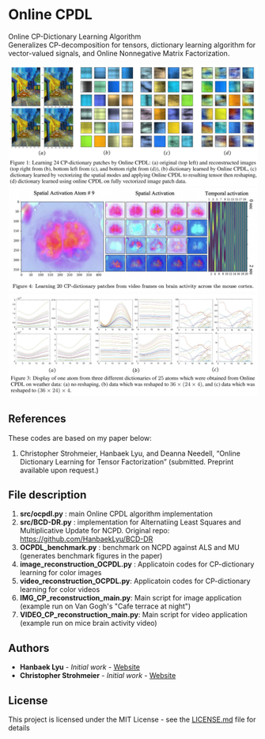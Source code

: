 # Online CPDL

Online CP-Dictionary Learning Algorithm  \
Generalizes CP-decomposition for tensors, dictionary learning algorithm for vector-valued signals, and Online Nonnegative Matrix Factorization.

![](Figures/fig1.png)
![](Figures/fig4.png)
![](Figures/fig3.png)

## References

These codes are based on my paper below: 
  1. Christopher Strohmeier, Hanbaek Lyu, and Deanna Needell, 
     “Online Dictionary Learning for Tensor Factorization” (submitted. Preprint available upon request.) 
     
     
## File description 

  1. **src/ocpdl.py** : main Online CPDL algorithm implementation 
  2. **src/BCD-DR.py** : implementation for Alternatiing Least Squares and Multiplicative Update for NCPD. Original repo: https://github.com/HanbaekLyu/BCD-DR
  3. **OCPDL_benchmark.py** : benchmark on NCPD against ALS and MU (generates benchmark figures in the paper)
  4. **image_reconstruction_OCPDL.py** : Applicatoin codes for CP-dictionary learning for color images 
  5. **video_reconstruction_OCPDL.py**: Applicatoin codes for CP-dictionary learning for color videos 
  6. **IMG_CP_reconstruction_main.py**: Main script for image application (example run on Van Gogh's "Cafe terrace at night")
  7. **VIDEO_CP_reconstruction_main.py**: Main script for video application (example run on mice brain activity video)
  
## Authors

* **Hanbaek Lyu** - *Initial work* - [Website](https://hanbaeklyu.com)
* **Christopher Strohmeier** - *Initial work* - [Website](https://github.com/tophythetoaster/T32)

## License

This project is licensed under the MIT License - see the [LICENSE.md](LICENSE.md) file for details
